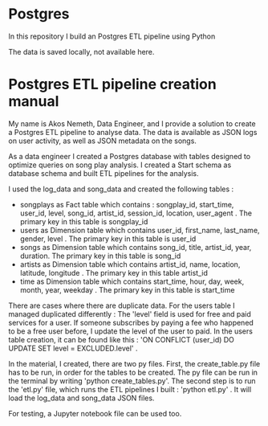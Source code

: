 # Postgres
In this repository I build an Postgres ETL pipeline using Python

The data is saved locally, not available here.

# Postgres ETL pipeline creation manual

My name is Akos Nemeth, Data Engineer, and I provide a solution to create a Postgres ETL pipeline to analyse data. The data is available as JSON logs on user activity, as well as JSON metadata on the songs.

As a data engineer I created a Postgres database with tables designed to optimize queries on song play analysis.
I created a Start schema as database schema and built ETL pipelines for the analysis.

I used the log_data and song_data and created the following tables :
- songplays as Fact table which contains : songplay_id, start_time, user_id, level, song_id, artist_id, session_id, location, user_agent . The primary key in this table is songplay_id
- users as Dimension table which contains user_id, first_name, last_name, gender, level . The primary key in this table is user_id
- songs as Dimension table which contains song_id, title, artist_id, year, duration. The primary key in this table is song_id
- artists as Dimension table which contains artist_id, name, location, latitude, longitude . The primary key in this table artist_id
- time as Dimension table which contains start_time, hour, day, week, month, year, weekday . The primary key in this table is start_time

There are cases where there are duplicate data. For the users table I managed duplicated differently :
The 'level' field is used for free and paid services for a user. If someone subscribes by paying a fee who happened to be a free user before, I update the level of the user to paid. In the users table creation, it can be found like this : 'ON CONFLICT (user_id) DO UPDATE SET level = EXCLUDED.level' .

In the material, I created, there are two py files. First, the create_table.py file has to be run, in order for the tables to be created. The py file can be run in the terminal by writing 'python create_tables.py'.
The second step is to run the 'etl.py' file, which runs the ETL pipelines I built :  'python etl.py' . It will load the log_data and song_data JSON files.

For testing, a Jupyter notebook file can be used too. 
